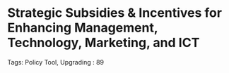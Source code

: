 # Strategic Subsidies & Incentives for Enhancing Management, Technology, Marketing, and ICT

Tags: Policy Tool, Upgrading
: 89
